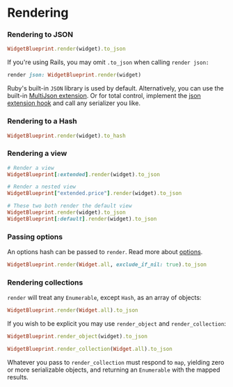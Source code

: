# Rendering

### Rendering to JSON

```ruby
WidgetBlueprint.render(widget).to_json
```

If you're using Rails, you may omit `.to_json` when calling `render json:`

```ruby
render json: WidgetBlueprint.render(widget)
```

Ruby's built-in `JSON` library is used by default. Alternatively, you can use the built-in [MultiJson extension](./dsl/extensions.md#multijson). Or for total control, implement the [json extension hook](./api/extensions.md#json) and call any serializer you like.

### Rendering to a Hash

```ruby
WidgetBlueprint.render(widget).to_hash
```

### Rendering a view

```ruby
# Render a view
WidgetBlueprint[:extended].render(widget).to_json

# Render a nested view
WidgetBlueprint["extended.price"].render(widget).to_json

# These two both render the default view
WidgetBlueprint.render(widget).to_json
WidgetBlueprint[:default].render(widget).to_json
```

### Passing options

An options hash can be passed to `render`. Read more about [options](./dsl/options.md).

```ruby
WidgetBlueprint.render(Widget.all, exclude_if_nil: true).to_json
```

### Rendering collections

`render` will treat any `Enumerable`, except `Hash`, as an array of objects:

```ruby
WidgetBlueprint.render(Widget.all).to_json
```

If you wish to be explicit you may use `render_object` and `render_collection`:

```ruby
WidgetBlueprint.render_object(widget).to_json

WidgetBlueprint.render_collection(Widget.all).to_json
```

Whatever you pass to `render_collection` must respond to `map`, yielding zero or more serializable objects, and returning an `Enumerable` with the mapped results.
